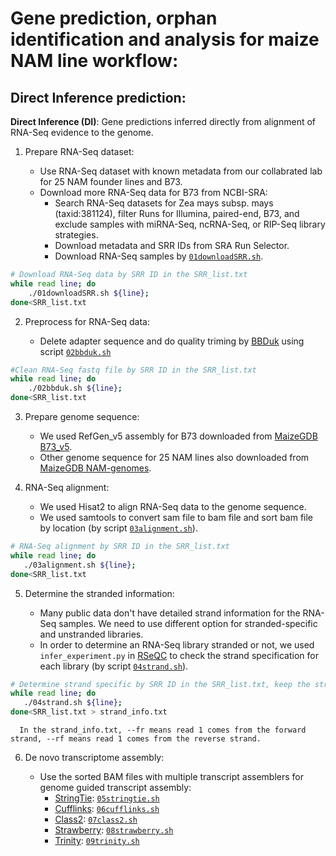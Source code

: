# Gene prediction, orphan identification and analysis for maize NAM line workflow:

## Direct Inference prediction:

**Direct Inference (DI)**: Gene predictions inferred directly from alignment of RNA-Seq evidence to the genome.

1. Prepare RNA-Seq dataset:

    - Use RNA-Seq dataset with known metadata from our collabrated lab for 25 NAM founder lines and B73.
    - Download more RNA-Seq data for B73 from NCBI-SRA:
        - Search RNA-Seq datasets for Zea mays subsp. mays (taxid:381124), filter Runs for Illumina, paired-end, B73, and exclude samples with miRNA-Seq, ncRNA-Seq, or RIP-Seq library strategies.
        - Download metadata and SRR IDs from SRA Run Selector.
        - Download RNA-Seq samples by [`01downloadSRR.sh`](scripts/01downloadSRR.sh).
        
```bash
# Download RNA-Seq data by SRR ID in the SRR_list.txt
while read line; do
    ./01downloadSRR.sh ${line};
done<SRR_list.txt
```

2. Preprocess for RNA-Seq data:

    - Delete adapter sequence and do quality triming by [BBDuk](https://jgi.doe.gov/data-and-tools/bbtools/bb-tools-user-guide/bbduk-guide/) using script [`02bbduk.sh`](scripts/02bbduk.sh)
    
```bash
#Clean RNA-Seq fastq file by SRR ID in the SRR_list.txt
while read line; do
    ./02bbduk.sh ${line};
done<SRR_list.txt
```

3. Prepare genome sequence:

    - We used RefGen_v5 assembly for B73 downloaded from [MaizeGDB B73_v5](https://download.maizegdb.org/Zm-B73-REFERENCE-NAM-5.0/Zm-B73-REFERENCE-NAM-5.0.fa.gz). 
    - Other genome sequence for 25 NAM lines also downloaded from [MaizeGDB NAM-genomes](https://www.maizegdb.org/NAM_project).
    
4. RNA-Seq alignment:
    - We used Hisat2 to align RNA-Seq data to the genome sequence.
    - We used samtools to convert sam file to bam file and sort bam file by location (by script [`03alignment.sh`](scripts/03alignment.sh)).
    
 ```bash
 # RNA-Seq alignment by SRR ID in the SRR_list.txt
while read line; do
    ./03alignment.sh ${line};
done<SRR_list.txt
 ```
 
 5. Determine the stranded information:
 
    - Many public data don't have detailed strand information for the RNA-Seq samples. We need to use different option for stranded-specific and unstranded libraries.
    - In order to determine an RNA-Seq library stranded or not, we used `infer_experiment.py` in [RSeQC](http://rseqc.sourceforge.net/#infer-experiment-py) to check the strand specification for each library (by script [`04strand.sh`](scripts/04strand.sh)).
    
 ```bash
# Determine strand specific by SRR ID in the SRR_list.txt, keep the strand information in the strand_info.txt.
while read line; do
    ./04strand.sh ${line};
done<SRR_list.txt > strand_info.txt
```

      In the strand_info.txt, --fr means read 1 comes from the forward strand, --rf means read 1 comes from the reverse strand. 
  
 6. De novo transcriptome assembly:
  
    - Use the sorted BAM files with multiple transcript assemblers for genome guided transcript assembly:
        - [StringTie](https://ccb.jhu.edu/software/stringtie/index.shtml): [`05stringtie.sh`](scripts/05stringtie.sh)
        - [Cufflinks](http://cole-trapnell-lab.github.io/cufflinks/cuffdiff/): [`06cufflinks.sh`](scripts/06cufflinks.sh)
        - [Class2](https://github.com/mourisl/CLASS): [`07class2.sh`](scripts/07class2.sh)
        - [Strawberry](https://github.com/ruolin/strawberry): [`08strawberry.sh`](scripts/08strawberry.sh)
        - [Trinity](https://github.com/trinityrnaseq/trinityrnaseq/wiki): [`09trinity.sh`](scripts/09trinity.sh)
   
    
    
